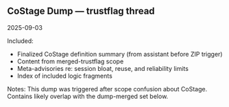 <!-- status: stub; target: 150+ words -->
<!-- status: stub; target: 150+ words -->
<!-- status: stub; target: 150+ words -->
<!-- status: stub; target: 150+ words -->
<!-- status: stub; target: 150+ words -->
## CoStage Dump — trustflag thread
2025-09-03

Included:
- Finalized CoStage definition summary (from assistant before ZIP trigger)
- Content from merged-trustflag scope
- Meta-advisories re: session bloat, reuse, and reliability limits
- Index of included logic fragments

Notes:
This dump was triggered after scope confusion about CoStage. Contains likely overlap with the dump-merged set below.






